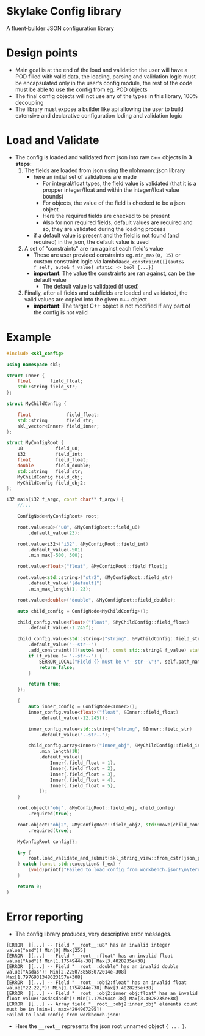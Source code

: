 # Skylake Config library

A fluent‐builder JSON configuration library

# Design points
- Main goal is at the end of the load and validation the user will have a POD filled with
  valid data, the loading, parsing and validation logic must be encapsulated only in the user's
  config module, the rest of the code must be able to use the config from eg. POD objects
- The final config objects will not use any of the types in this library, 100% decoupling
- The library must expose a builder like api allowing the user
  to build extensive and declarative configuration loding and validation logic
# Load and Validate
- The config is loaded and validated from json into raw c++ objects in **3 steps**:
    1. The fields are loaded from json using the nlohmann::json library
        - here an initial set of validations are made
            - For integral/float types, the field value is validated (that it is a propper integer/float and within the integer/float value bounds)
            - For objects, the value of the field is checked to be a json object
            - Here the required fields are checked to be present
            - Also for non required fields, default values are required and so, they are validated during the loading process 
        - if a default value is present and the field is not found (and required) in the json, the default value is used
    2. A set of "constraints" are ran against each field's value
        - These are user provided constraints eg. `min_max(0, 15)` or custom constraint logic via lambda`add_constraint([](auto& f_self, auto& f_value) static -> bool {...})`
        - **important**: The value the constraints are ran against, can be the default value
            - The default value is validated (if used)
    3. Finally, after all fields and subfields are loaded and validated, the valid values are copied into the given c++ object
        - **important**: The target C++ object is not modified if any part of the config is not valid
# Example
```cpp
#include <skl_config>

using namespace skl;

struct Inner {
    float       field_float;
    std::string field_str;
};

struct MyChildConfig {

    float             field_float;
    std::string       field_str;
    skl_vector<Inner> field_inner;
};

struct MyConfigRoot {
    u8            field_u8;
    i32           field_int;
    float         field_float;
    double        field_double;
    std::string   field_str;
    MyChildConfig field_obj;
    MyChildConfig field_obj2;
};

i32 main(i32 f_argc, const char** f_argv) {
    //...

    ConfigNode<MyConfigRoot> root;

    root.value<u8>("u8", &MyConfigRoot::field_u8)
        .default_value(23);

    root.value<i32>("i32", &MyConfigRoot::field_int)
        .default_value(-501)
        .min_max(-500, 500);

    root.value<float>("float", &MyConfigRoot::field_float);

    root.value<std::string>("str2", &MyConfigRoot::field_str)
        .default_value("[default]")
        .min_max_length(1, 23);

    root.value<double>("double", &MyConfigRoot::field_double);

    auto child_config = ConfigNode<MyChildConfig>();

    child_config.value<float>("float", &MyChildConfig::field_float)
        .default_value(-1.245f);

    child_config.value<std::string>("string", &MyChildConfig::field_str)
        .default_value("--str--")
        .add_constraint([](auto& self, const std::string& f_value) static noexcept -> bool {
        if (f_value != "--str--") {
            SERROR_LOCAL("Field {} must be \"--str--\"!", self.path_name().c_str());
            return false;
        }

        return true;
    });

    {
        auto inner_config = ConfigNode<Inner>();
        inner_config.value<float>("float", &Inner::field_float)
            .default_value(-12.245f);

        inner_config.value<std::string>("string", &Inner::field_str)
            .default_value("--str--");

        child_config.array<Inner>("inner_obj", &MyChildConfig::field_inner, std::move(inner_config))
            .min_length(1U)
            .default_value({
                Inner{.field_float = 1},
                Inner{.field_float = 2},
                Inner{.field_float = 3},
                Inner{.field_float = 4},
                Inner{.field_float = 5},
            });
    }

    root.object("obj", &MyConfigRoot::field_obj, child_config)
        .required(true);

    root.object("obj2", &MyConfigRoot::field_obj2, std::move(child_config))
        .required(true);

    MyConfigRoot config{};

    try {
        root.load_validate_and_submit(skl_string_view::from_cstr(json_path), config);
    } catch (const std::exception& f_ex) {
        (void)printf("Failed to load config from workbench.json!\n\terr-> %s\n", f_ex.what());
    }

    return 0;
}
```

# Error reporting
- The config library produces, very descriptive error messages.

```shell
[ERROR  ][...] -- Field "__root__:u8" has an invalid integer value("asd")! Min[0] Max[255]
[ERROR  ][...] -- Field "__root__:float" has an invalid float value("Asd")! Min[1.1754944e-38] Max[3.4028235e+38]
[ERROR  ][...] -- Field "__root__:double" has an invalid double value("Asdas")! Min[2.2250738585072014e-308] Max[1.7976931348623157e+308]
[ERROR  ][...] -- Field "__root__:obj2:float" has an invalid float value("22.22,")! Min[1.1754944e-38] Max[3.4028235e+38]
[ERROR  ][...] -- Field "__root__:obj2:inner_obj:float" has an invalid float value("asdasdasd")! Min[1.1754944e-38] Max[3.4028235e+38]
[ERROR  ][...] -- Array field "__root__:obj2:inner_obj" elements count must be in [min=1, max=4294967295]!
Failed to load config from workbench.json!
```
- Here the **`__root__`** represents the json root unnamed object ```{ ... }```.
